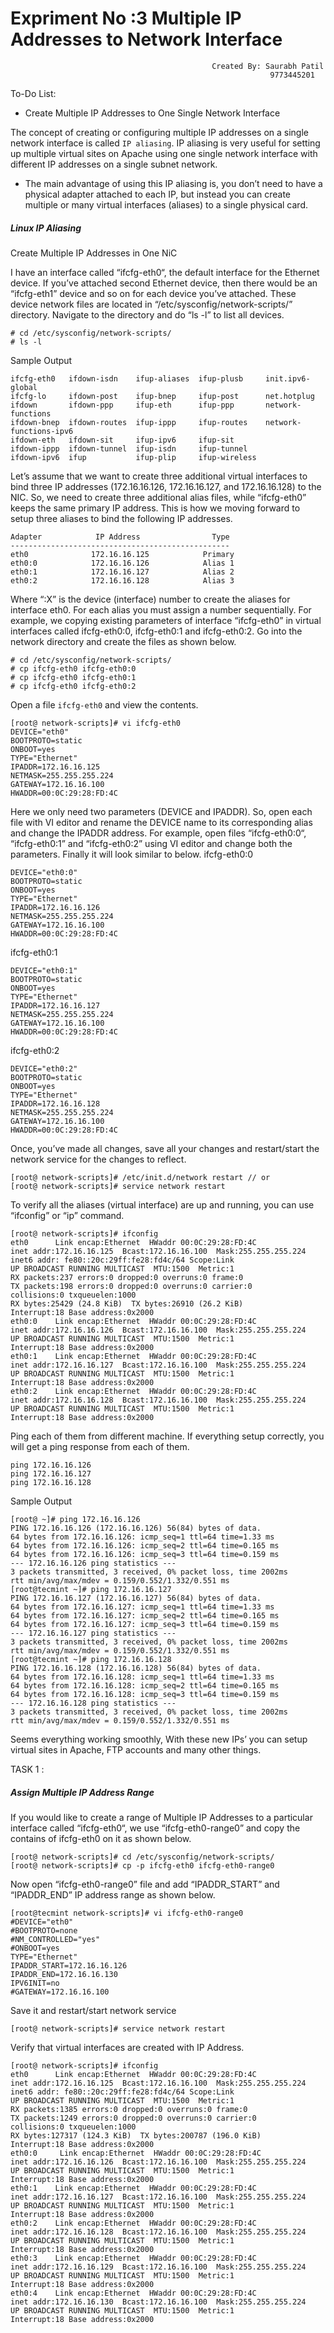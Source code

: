 # Expriment No :3  Multiple IP Addresses to Network Interface
                                                 Created By: Saurabh Patil
                                                              9773445201
To-Do List: 
- Create Multiple IP Addresses to One Single Network Interface

The concept of creating or configuring multiple IP addresses on a single network interface is called ` IP aliasing `. IP aliasing is very useful for setting up multiple virtual sites on Apache using one single network interface with different IP addresses on a single subnet network.

- The main advantage of using this IP aliasing is, you don’t need to have a physical adapter attached to each IP, but instead you can create multiple or many virtual interfaces (aliases) to a single physical card.

##### Linux IP Aliasing

Create Multiple IP Addresses in One NiC

I have an interface called “ifcfg-eth0“, the default interface for the Ethernet device. If you’ve attached second Ethernet device, then there would be an “ifcfg-eth1” device and so on for each device you’ve attached. These device network files are located in “/etc/sysconfig/network-scripts/” directory. Navigate to the directory and do “ls -l” to list all devices.
```
# cd /etc/sysconfig/network-scripts/
# ls -l
```
Sample Output
```
ifcfg-eth0   ifdown-isdn    ifup-aliases  ifup-plusb     init.ipv6-global
ifcfg-lo     ifdown-post    ifup-bnep     ifup-post      net.hotplug
ifdown       ifdown-ppp     ifup-eth      ifup-ppp       network-functions
ifdown-bnep  ifdown-routes  ifup-ippp     ifup-routes    network-functions-ipv6
ifdown-eth   ifdown-sit     ifup-ipv6     ifup-sit
ifdown-ippp  ifdown-tunnel  ifup-isdn     ifup-tunnel
ifdown-ipv6  ifup           ifup-plip     ifup-wireless
```
Let’s assume that we want to create three additional virtual interfaces to bind three IP addresses (172.16.16.126, 172.16.16.127, and 172.16.16.128) to the NIC. So, we need to create three additional alias files, while “ifcfg-eth0” keeps the same primary IP address. This is how we moving forward to setup three aliases to bind the following IP addresses.
```
Adapter            IP Address                Type
-------------------------------------------------
eth0              172.16.16.125            Primary
eth0:0            172.16.16.126            Alias 1
eth0:1            172.16.16.127            Alias 2
eth0:2            172.16.16.128            Alias 3
```
Where “:X” is the device (interface) number to create the aliases for interface eth0. For each alias you must assign a number sequentially. For example, we copying existing parameters of interface “ifcfg-eth0” in virtual interfaces called ifcfg-eth0:0, ifcfg-eth0:1 and ifcfg-eth0:2. Go into the network directory and create the files as shown below.
```
# cd /etc/sysconfig/network-scripts/
# cp ifcfg-eth0 ifcfg-eth0:0
# cp ifcfg-eth0 ifcfg-eth0:1
# cp ifcfg-eth0 ifcfg-eth0:2
```
Open a file ` ifcfg-eth0 ` and view the contents.
```
[root@ network-scripts]# vi ifcfg-eth0
DEVICE="eth0"
BOOTPROTO=static
ONBOOT=yes
TYPE="Ethernet"
IPADDR=172.16.16.125
NETMASK=255.255.255.224
GATEWAY=172.16.16.100
HWADDR=00:0C:29:28:FD:4C
```
Here we only need two parameters (DEVICE and IPADDR). So, open each file with VI editor and rename the DEVICE name to its corresponding alias and change the IPADDR address. For example, open files “ifcfg-eth0:0“, “ifcfg-eth0:1” and “ifcfg-eth0:2” using VI editor and change both the parameters. Finally it will look similar to below.
ifcfg-eth0:0
```
DEVICE="eth0:0"
BOOTPROTO=static
ONBOOT=yes
TYPE="Ethernet"
IPADDR=172.16.16.126
NETMASK=255.255.255.224
GATEWAY=172.16.16.100
HWADDR=00:0C:29:28:FD:4C
```
ifcfg-eth0:1
```
DEVICE="eth0:1"
BOOTPROTO=static
ONBOOT=yes
TYPE="Ethernet"
IPADDR=172.16.16.127
NETMASK=255.255.255.224
GATEWAY=172.16.16.100
HWADDR=00:0C:29:28:FD:4C
```
ifcfg-eth0:2
```
DEVICE="eth0:2"
BOOTPROTO=static
ONBOOT=yes
TYPE="Ethernet"
IPADDR=172.16.16.128
NETMASK=255.255.255.224
GATEWAY=172.16.16.100
HWADDR=00:0C:29:28:FD:4C
```
Once, you’ve made all changes, save all your changes and restart/start the network service for the changes to reflect.
```
[root@ network-scripts]# /etc/init.d/network restart // or
[root@ network-scripts]# service network restart
```
To verify all the aliases (virtual interface) are up and running, you can use “ifconfig” or “ip” command.
```
[root@ network-scripts]# ifconfig
eth0      Link encap:Ethernet  HWaddr 00:0C:29:28:FD:4C
inet addr:172.16.16.125  Bcast:172.16.16.100  Mask:255.255.255.224
inet6 addr: fe80::20c:29ff:fe28:fd4c/64 Scope:Link
UP BROADCAST RUNNING MULTICAST  MTU:1500  Metric:1
RX packets:237 errors:0 dropped:0 overruns:0 frame:0
TX packets:198 errors:0 dropped:0 overruns:0 carrier:0
collisions:0 txqueuelen:1000
RX bytes:25429 (24.8 KiB)  TX bytes:26910 (26.2 KiB)
Interrupt:18 Base address:0x2000
eth0:0    Link encap:Ethernet  HWaddr 00:0C:29:28:FD:4C
inet addr:172.16.16.126  Bcast:172.16.16.100  Mask:255.255.255.224
UP BROADCAST RUNNING MULTICAST  MTU:1500  Metric:1
Interrupt:18 Base address:0x2000
eth0:1    Link encap:Ethernet  HWaddr 00:0C:29:28:FD:4C
inet addr:172.16.16.127  Bcast:172.16.16.100  Mask:255.255.255.224
UP BROADCAST RUNNING MULTICAST  MTU:1500  Metric:1
Interrupt:18 Base address:0x2000
eth0:2    Link encap:Ethernet  HWaddr 00:0C:29:28:FD:4C
inet addr:172.16.16.128  Bcast:172.16.16.100  Mask:255.255.255.224
UP BROADCAST RUNNING MULTICAST  MTU:1500  Metric:1
Interrupt:18 Base address:0x2000
```
Ping each of them from different machine. If everything setup correctly, you will get a ping response from each of them.
```
ping 172.16.16.126
ping 172.16.16.127
ping 172.16.16.128
```
Sample Output
```
[root@ ~]# ping 172.16.16.126
PING 172.16.16.126 (172.16.16.126) 56(84) bytes of data.
64 bytes from 172.16.16.126: icmp_seq=1 ttl=64 time=1.33 ms
64 bytes from 172.16.16.126: icmp_seq=2 ttl=64 time=0.165 ms
64 bytes from 172.16.16.126: icmp_seq=3 ttl=64 time=0.159 ms
--- 172.16.16.126 ping statistics ---
3 packets transmitted, 3 received, 0% packet loss, time 2002ms
rtt min/avg/max/mdev = 0.159/0.552/1.332/0.551 ms
[root@tecmint ~]# ping 172.16.16.127
PING 172.16.16.127 (172.16.16.127) 56(84) bytes of data.
64 bytes from 172.16.16.127: icmp_seq=1 ttl=64 time=1.33 ms
64 bytes from 172.16.16.127: icmp_seq=2 ttl=64 time=0.165 ms
64 bytes from 172.16.16.127: icmp_seq=3 ttl=64 time=0.159 ms
--- 172.16.16.127 ping statistics ---
3 packets transmitted, 3 received, 0% packet loss, time 2002ms
rtt min/avg/max/mdev = 0.159/0.552/1.332/0.551 ms
[root@tecmint ~]# ping 172.16.16.128
PING 172.16.16.128 (172.16.16.128) 56(84) bytes of data.
64 bytes from 172.16.16.128: icmp_seq=1 ttl=64 time=1.33 ms
64 bytes from 172.16.16.128: icmp_seq=2 ttl=64 time=0.165 ms
64 bytes from 172.16.16.128: icmp_seq=3 ttl=64 time=0.159 ms
--- 172.16.16.128 ping statistics ---
3 packets transmitted, 3 received, 0% packet loss, time 2002ms
rtt min/avg/max/mdev = 0.159/0.552/1.332/0.551 ms
```
Seems everything working smoothly, With these new IPs’ you can setup virtual sites in Apache, FTP accounts and many other things.


TASK 1 :

##### Assign Multiple IP Address Range

If you would like to create a range of Multiple IP Addresses to a particular interface called “ifcfg-eth0“, we use “ifcfg-eth0-range0” and copy the contains of ifcfg-eth0 on it as shown below.
```
[root@ network-scripts]# cd /etc/sysconfig/network-scripts/
[root@ network-scripts]# cp -p ifcfg-eth0 ifcfg-eth0-range0
```
Now open “ifcfg-eth0-range0” file and add “IPADDR_START” and “IPADDR_END” IP address range as shown below.
```
[root@tecmint network-scripts]# vi ifcfg-eth0-range0
#DEVICE="eth0"
#BOOTPROTO=none
#NM_CONTROLLED="yes"
#ONBOOT=yes
TYPE="Ethernet"
IPADDR_START=172.16.16.126
IPADDR_END=172.16.16.130
IPV6INIT=no
#GATEWAY=172.16.16.100
```
Save it and restart/start network service
```
[root@ network-scripts]# service network restart
```
Verify that virtual interfaces are created with IP Address.
```
[root@ network-scripts]# ifconfig
eth0      Link encap:Ethernet  HWaddr 00:0C:29:28:FD:4C
inet addr:172.16.16.125  Bcast:172.16.16.100  Mask:255.255.255.224
inet6 addr: fe80::20c:29ff:fe28:fd4c/64 Scope:Link
UP BROADCAST RUNNING MULTICAST  MTU:1500  Metric:1
RX packets:1385 errors:0 dropped:0 overruns:0 frame:0
TX packets:1249 errors:0 dropped:0 overruns:0 carrier:0
collisions:0 txqueuelen:1000
RX bytes:127317 (124.3 KiB)  TX bytes:200787 (196.0 KiB)
Interrupt:18 Base address:0x2000
eth0:0     Link encap:Ethernet  HWaddr 00:0C:29:28:FD:4C
inet addr:172.16.16.126  Bcast:172.16.16.100  Mask:255.255.255.224
UP BROADCAST RUNNING MULTICAST  MTU:1500  Metric:1
Interrupt:18 Base address:0x2000
eth0:1    Link encap:Ethernet  HWaddr 00:0C:29:28:FD:4C
inet addr:172.16.16.127  Bcast:172.16.16.100  Mask:255.255.255.224
UP BROADCAST RUNNING MULTICAST  MTU:1500  Metric:1
Interrupt:18 Base address:0x2000
eth0:2    Link encap:Ethernet  HWaddr 00:0C:29:28:FD:4C
inet addr:172.16.16.128  Bcast:172.16.16.100  Mask:255.255.255.224
UP BROADCAST RUNNING MULTICAST  MTU:1500  Metric:1
Interrupt:18 Base address:0x2000
eth0:3    Link encap:Ethernet  HWaddr 00:0C:29:28:FD:4C
inet addr:172.16.16.129  Bcast:172.16.16.100  Mask:255.255.255.224
UP BROADCAST RUNNING MULTICAST  MTU:1500  Metric:1
Interrupt:18 Base address:0x2000
eth0:4    Link encap:Ethernet  HWaddr 00:0C:29:28:FD:4C
inet addr:172.16.16.130  Bcast:172.16.16.100  Mask:255.255.255.224
UP BROADCAST RUNNING MULTICAST  MTU:1500  Metric:1
Interrupt:18 Base address:0x2000
```


